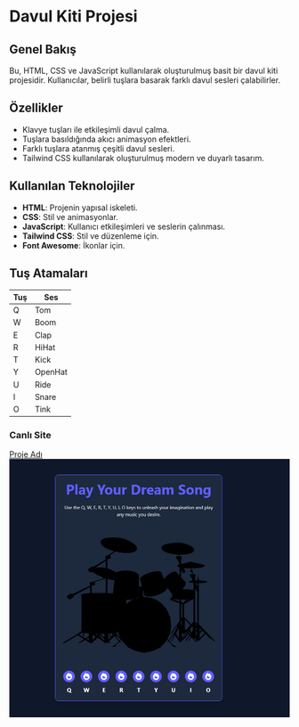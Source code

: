# Davul Kiti Projesi

## Genel Bakış
Bu, HTML, CSS ve JavaScript kullanılarak oluşturulmuş basit bir davul kiti projesidir. Kullanıcılar, belirli tuşlara basarak farklı davul sesleri çalabilirler.

## Özellikler
- Klavye tuşları ile etkileşimli davul çalma.
- Tuşlara basıldığında akıcı animasyon efektleri.
- Farklı tuşlara atanmış çeşitli davul sesleri.
- Tailwind CSS kullanılarak oluşturulmuş modern ve duyarlı tasarım.

## Kullanılan Teknolojiler
- **HTML**: Projenin yapısal iskeleti.
- **CSS**: Stil ve animasyonlar.
- **JavaScript**: Kullanıcı etkileşimleri ve seslerin çalınması.
- **Tailwind CSS**: Stil ve düzenleme için.
- **Font Awesome**: İkonlar için.

## Tuş Atamaları
| Tuş | Ses |
|-----|-------|
| Q   | Tom |
| W   | Boom |
| E   | Clap |
| R   | HiHat |
| T   | Kick |
| Y   | OpenHat |
| U   | Ride |
| I   | Snare |
| O   | Tink |


### Canlı Site
[Proje Adı](https://emreykaya.github.io/w05-drum-kit/)
![Proje Ekran Görüntüsü](./assets/images/screenshot.png)